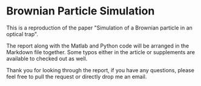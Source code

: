 # Brownian Particle Simulation
This is a reproduction of the paper "Simulation of a Brownian particle in an optical trap".

The report along with the Matlab and Python code will be arranged in the Markdown file together.
Some typos either in the article or supplements are available to checked out as well.

Thank you for looking through the report, if you have any questions, please feel free to pull the request or directly drop me an email.
